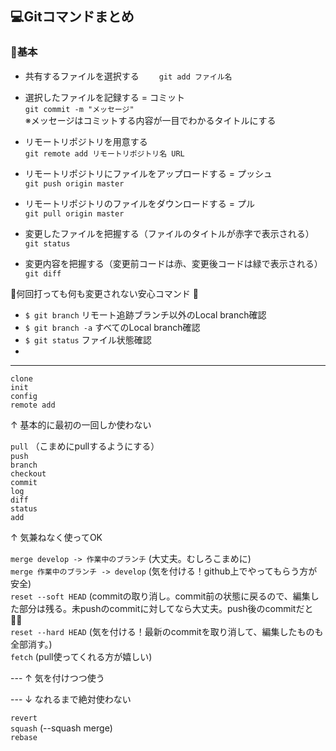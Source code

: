 ## 💻Gitコマンドまとめ  
### 🌟基本  
* 共有するファイルを選択する　　
`git add ファイル名`
  
* 選択したファイルを記録する = コミット  
`git commit -m "メッセージ"`  
※メッセージはコミットする内容が一目でわかるタイトルにする  
  
* リモートリポジトリを用意する  
`git remote add リモートリポジトリ名 URL`  
  
* リモートリポジトリにファイルをアップロードする = プッシュ  
`git push origin master`  
  
* リモートリポジトリのファイルをダウンロードする = プル  
`git pull origin master`  
  
* 変更したファイルを把握する（ファイルのタイトルが赤字で表示される）  
`git status`  
  
* 変更内容を把握する（変更前コードは赤、変更後コードは緑で表示される）  
`git diff`  
  
🌟何回打っても何も変更されない安心コマンド 🥰  
* `$ git branch` リモート追跡ブランチ以外のLocal branch確認  
* `$ git branch -a` すべてのLocal branch確認
* `$ git status` ファイル状態確認
* 
  
---
`clone`  
`init`  
`config`  
`remote add`  
  
↑ 基本的に最初の一回しか使わない  
  
`pull` （こまめにpullするようにする）  
`push`  
`branch`  
`checkout`  
`commit`  
`log`  
`diff`  
`status`  
`add`  
  
↑ 気兼ねなく使ってOK  
  
`merge develop -> 作業中のブランチ` (大丈夫。むしろこまめに)  
`merge 作業中のブランチ -> develop` (気を付ける！github上でやってもらう方が安全)  
`reset --soft HEAD` (commitの取り消し。commit前の状態に戻るので、編集した部分は残る。未pushのcommitに対してなら大丈夫。push後のcommitだと 😵‍💫  
`reset --hard HEAD` (気を付ける！最新のcommitを取り消して、編集したものも全部消す。)  
`fetch` (pull使ってくれる方が嬉しい)    
  
--- ↑ 気を付けつつ使う  
  
--- ↓ なれるまで絶対使わない  
  
`revert`  
`squash`  (--squash merge)  
`rebase`  
